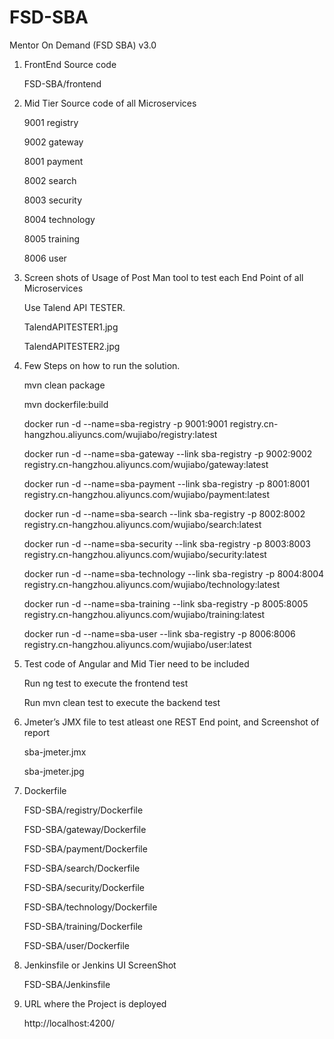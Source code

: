 # FSD-SBA
Mentor On Demand (FSD SBA) v3.0


1. FrontEnd Source code

    FSD-SBA/frontend

2. Mid Tier Source code of all Microservices

    9001    registry

    9002    gateway

    8001    payment

    8002    search

    8003    security

    8004    technology

    8005    training

    8006    user

3. Screen shots of Usage of Post Man tool to test each End Point of all Microservices

    Use Talend API TESTER.
    
    TalendAPITESTER1.jpg
    
    TalendAPITESTER2.jpg
    
4. Few Steps on how to run the solution.

    mvn clean package

    mvn dockerfile:build
    
    docker run -d --name=sba-registry -p 9001:9001 registry.cn-hangzhou.aliyuncs.com/wujiabo/registry:latest
    
    docker run -d --name=sba-gateway --link sba-registry -p 9002:9002 registry.cn-hangzhou.aliyuncs.com/wujiabo/gateway:latest
    
    docker run -d --name=sba-payment --link sba-registry -p 8001:8001 registry.cn-hangzhou.aliyuncs.com/wujiabo/payment:latest
    
    docker run -d --name=sba-search --link sba-registry -p 8002:8002 registry.cn-hangzhou.aliyuncs.com/wujiabo/search:latest
    
    docker run -d --name=sba-security --link sba-registry -p 8003:8003 registry.cn-hangzhou.aliyuncs.com/wujiabo/security:latest
    
    docker run -d --name=sba-technology --link sba-registry -p 8004:8004 registry.cn-hangzhou.aliyuncs.com/wujiabo/technology:latest
    
    docker run -d --name=sba-training --link sba-registry -p 8005:8005 registry.cn-hangzhou.aliyuncs.com/wujiabo/training:latest
    
    docker run -d --name=sba-user --link sba-registry -p 8006:8006 registry.cn-hangzhou.aliyuncs.com/wujiabo/user:latest

5. Test code of Angular and Mid Tier need to be included

    Run ng test to execute the frontend test
    
    Run mvn clean test to execute the backend test

6. Jmeter’s JMX file to test atleast one REST End point, and Screenshot of report
    
    sba-jmeter.jmx
    
    sba-jmeter.jpg
    
7. Dockerfile

    FSD-SBA/registry/Dockerfile

    FSD-SBA/gateway/Dockerfile

    FSD-SBA/payment/Dockerfile

    FSD-SBA/search/Dockerfile

    FSD-SBA/security/Dockerfile

    FSD-SBA/technology/Dockerfile

    FSD-SBA/training/Dockerfile

    FSD-SBA/user/Dockerfile

8. Jenkinsfile or Jenkins UI ScreenShot

    FSD-SBA/Jenkinsfile

9. URL where the Project is deployed

    http://localhost:4200/

